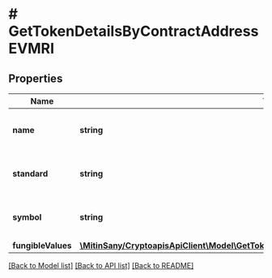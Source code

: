 # # GetTokenDetailsByContractAddressEVMRI

## Properties

Name | Type | Description | Notes
------------ | ------------- | ------------- | -------------
**name** | **string** | String representation of the token name |
**standard** | **string** | String representation of the token standards |
**symbol** | **string** | String representation of the token symbol |
**fungibleValues** | [**\MitinSany/CryptoapisApiClient\Model\GetTokenDetailsByContractAddressEVMRIFungibleValues**](GetTokenDetailsByContractAddressEVMRIFungibleValues.md) |  | [optional]

[[Back to Model list]](../../README.md#models) [[Back to API list]](../../README.md#endpoints) [[Back to README]](../../README.md)
